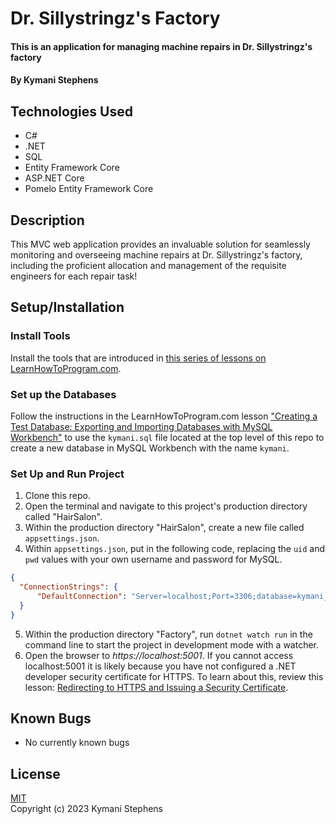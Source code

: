 # Dr. Sillystringz's Factory

#### This is an application for managing machine repairs in Dr. Sillystringz's factory

#### By Kymani Stephens

## Technologies Used

* C#
* .NET
* SQL
* Entity Framework Core
* ASP.NET Core
* Pomelo Entity Framework Core 

## Description

This MVC web application provides an invaluable solution for seamlessly monitoring and overseeing machine repairs at Dr. Sillystringz's factory, including the proficient allocation and management of the requisite engineers for each repair task!

## Setup/Installation

### Install Tools

Install the tools that are introduced in [this series of lessons on LearnHowToProgram.com](https://www.learnhowtoprogram.com/c-and-net/getting-started-with-c).

### Set up the Databases

Follow the instructions in the LearnHowToProgram.com lesson ["Creating a Test Database: Exporting and Importing Databases with MySQL Workbench"](https://www.learnhowtoprogram.com/c-and-net/database-basics/creating-a-test-database-exporting-and-importing-databases-with-mysql-workbench) to use the `kymani.sql` file located at the top level of this repo to create a new database in MySQL Workbench with the name `kymani`. 

### Set Up and Run Project

1. Clone this repo.
2. Open the terminal and navigate to this project's production directory called "HairSalon".
3. Within the production directory "HairSalon", create a new file called `appsettings.json`.
4. Within `appsettings.json`, put in the following code, replacing the `uid` and `pwd` values with your own username and password for MySQL.

```json
{
  "ConnectionStrings": {
      "DefaultConnection": "Server=localhost;Port=3306;database=kymani_stephens;uid=[YOUR-USERNAME];pwd=[YOUR-PASSWORD];"
  }
}
```

5. Within the production directory "Factory", run `dotnet watch run` in the command line to start the project in development mode with a watcher.
4. Open the browser to _https://localhost:5001_. If you cannot access localhost:5001 it is likely because you have not configured a .NET developer security certificate for HTTPS. To learn about this, review this lesson: [Redirecting to HTTPS and Issuing a Security Certificate](https://www.learnhowtoprogram.com/lessons/redirecting-to-https-and-issuing-a-security-certificate).

## Known Bugs

* No currently known bugs

## License
[MIT](https://opensource.org/license/mit)
<br>
Copyright (c) 2023 Kymani Stephens